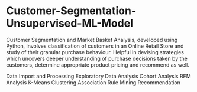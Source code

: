 # Customer-Segmentation-Unsupervised-ML-Model

Customer Segmentation and Market Basket Analysis, developed using Python, involves classification of customers in an Online Retail Store and study of their granular purchase behaviour. Helpful in devising strategies which uncovers deeper understanding of purchase decisions taken by the customers, determine appropriate product pricing and recommend as well.


Data Import and Processing
Exploratory Data Analysis
Cohort Analysis
RFM Analysis
K-Means Clustering
Association Rule Mining
Recommendation
